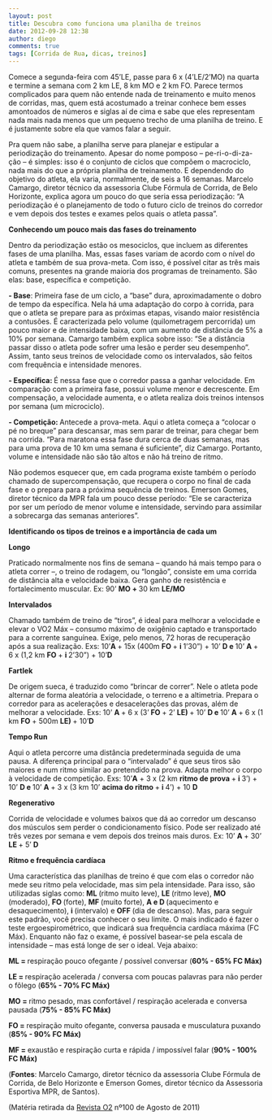 ```yaml
---
layout: post
title: Descubra como funciona uma planilha de treinos
date: 2012-09-28 12:38
author: diego
comments: true
tags: [Corrida de Rua, dicas, treinos]
---
```

Comece a segunda-feira com 45’LE, passe para 6 x (4’LE/2’MO) na quarta e termine a semana com 2 km LE, 8 km MO e 2 km FO. Parece termos complicados para quem não entende nada de treinamento e muito menos de corridas, mas, quem está acostumado a treinar conhece bem esses amontoados de números e siglas aí de cima e sabe que eles representam nada mais nada menos que um pequeno trecho de uma planilha de treino. E é justamente sobre ela que vamos falar a seguir.

Pra quem não sabe, a planilha serve para planejar e estipular a periodização do treinamento. Apesar do nome pomposo – pe-ri-o-di-za-ção – é simples: isso é o conjunto de ciclos que compõem o macrociclo, nada mais do que a própria planilha de treinamento. E dependendo do objetivo do atleta, ela varia, normalmente, de seis a 16 semanas. Marcelo Camargo, diretor técnico da assessoria Clube Fórmula de Corrida, de Belo Horizonte, explica agora um pouco do que seria essa periodização: “A periodização é o planejamento de todo o futuro ciclo de treinos do corredor e vem depois dos testes e exames pelos quais o atleta passa”.

<strong>Conhecendo um pouco mais das fases do treinamento</strong>

Dentro da periodização estão os mesociclos, que incluem as diferentes fases de uma planilha. Mas, essas fases variam de acordo com o nível do atleta e também de sua prova-meta. Com isso, é possível citar as três mais comuns, presentes na grande maioria dos programas de treinamento. São elas: base, específica e competição.

<strong>- Base</strong>: Primeira fase de um ciclo, a “base” dura, aproximadamente o dobro de tempo da específica. Nela há uma adaptação do corpo à corrida, para que o atleta se prepare para as próximas etapas, visando maior resistência a contusões. É caracterizada pelo volume (quilometragem percorrida) um pouco maior e de intensidade baixa, com um aumento de distância de 5% a 10% por semana. Camargo também explica sobre isso: “Se a distância passar disso o atleta pode sofrer uma lesão e perder seu desempenho”. Assim, tanto seus treinos de velocidade como os intervalados, são feitos com frequência e intensidade menores.

<strong>- Específica: </strong>É nessa fase que o corredor passa a ganhar velocidade. Em comparação com a primeira fase, possui volume menor e decrescente. Em compensação, a velocidade aumenta, e o atleta realiza dois treinos intensos por semana (um microciclo).

<strong>- Competição: </strong>Antecede a prova-meta. Aqui o atleta começa a “colocar o pé no breque” para descansar, mas sem parar de treinar, para chegar bem na corrida. “Para maratona essa fase dura cerca de duas semanas, mas para uma prova de 10 km uma semana é suficiente”, diz Camargo. Portanto, volume e intensidade não são tão altos e não há treino de ritmo.

Não podemos esquecer que, em cada programa existe também o período chamado de supercompensação, que recupera o corpo no final de cada fase e o prepara para a próxima sequência de treinos. Emerson Gomes, diretor técnico da MPR fala um pouco desse período: “Ele se caracteriza por ser um período de menor volume e intensidade, servindo para assimilar a sobrecarga das semanas anteriores”.

<strong>Identificando os tipos de treinos e a importância de cada um</strong>

<strong>Longo</strong>

Praticado normalmente nos fins de semana – quando há mais tempo para o atleta correr –, o treino de rodagem, ou “longão”, consiste em uma corrida de distância alta e velocidade baixa. Gera ganho de resistência e fortalecimento muscular. Ex: 90’ <strong>MO + </strong>30 km <strong>LE/MO</strong>

<strong>Intervalados</strong>

Chamado também de treino de “tiros”, é ideal para melhorar a velocidade e elevar o VO2 Máx – consumo máximo de oxigênio captado e transportado para a corrente sanguínea. Exige, pelo menos, 72 horas de recuperação após a sua realização. Exs: 10’<strong>A </strong>+ 15x (400m <strong>FO </strong>+ <strong>i </strong>1’30”) + 10’ <strong>D e </strong>10’ <strong>A </strong>+ 6 x (1,2 km <strong>FO </strong>+ <strong>i </strong>2’30”) + 10’<strong>D</strong>

<strong>Fartlek</strong>

De origem sueca, é traduzido como “brincar de correr”. Nele o atleta pode alternar de forma aleatória a velocidade, o terreno e a altimetria. Prepara o corredor para as acelerações e desacelerações das provas, além de melhorar a velocidade. Exs: 10’ <strong>A </strong>+ 6 x (3’<strong> FO </strong>+ 2’ <strong>LE) </strong>+ 10’ <strong>D e </strong>10’ <strong>A </strong>+ 6 x (1 km <strong>FO </strong>+ 500m <strong>LE) </strong>+ 10’<strong>D</strong>

<strong>Tempo Run</strong>

Aqui o atleta percorre uma distância predeterminada seguida de uma pausa. A diferença principal para o “intervalado” é que seus tiros são maiores e num ritmo similar ao pretendido na prova. Adapta melhor o corpo à velocidade de competição. Exs: 10’<strong>A</strong> + 3 x (2 km <strong>ritmo de prova </strong>+ <strong>i </strong>3’) + 10’ <strong>D e </strong>10’ <strong>A </strong>+ 3 x (3 km 10’ <strong>acima do ritmo </strong>+ <strong>i </strong>4’) + 10 <strong>D</strong>

<strong></strong><strong>Regenerativo</strong>

Corrida de velocidade e volumes baixos que dá ao corredor um descanso dos músculos sem perder o condicionamento físico. Pode ser realizado até três vezes por semana e vem depois dos treinos mais duros. Ex: 10’ <strong>A </strong>+ 30’ <strong>LE </strong>+ 5’ <strong>D</strong>

<strong>Ritmo e frequência cardíaca</strong>

Uma característica das planilhas de treino é que com elas o corredor não mede seu ritmo pela velocidade, mas sim pela intensidade. Para isso, são utilizadas siglas como: <strong>ML </strong>(ritmo muito leve), <strong>LE </strong>(ritmo leve), <strong>MO </strong>(moderado), <strong>FO </strong>(forte), <strong>MF </strong>(muito forte), <strong>A e D </strong>(aquecimento e desaquecimento), <strong>i </strong>(intervalo) e <strong>OFF </strong>(dia de descanso). Mas, para seguir este padrão, você precisa conhecer o seu limite. O mais indicado é fazer o teste ergoespirométrico, que indicará sua frequência cardíaca máxima (FC Máx). Enquanto não faz o exame, é possível basear-se pela escala de intensidade – mas está longe de ser o ideal. Veja abaixo:

<strong>ML = </strong>respiração pouco ofegante / possível conversar (<strong>60% - 65% FC Máx)</strong>

<strong>LE = </strong>respiração acelerada / conversa com poucas palavras para não perder o fôlego (<strong>65% - 70% FC Máx)</strong>

<strong>MO = </strong>ritmo pesado, mas confortável / respiração acelerada e conversa pausada (<strong>75% - 85% FC Máx)</strong>

<strong>FO = </strong>respiração muito ofegante, conversa pausada e musculatura puxando (<strong>85% - 90% FC Máx)</strong>

<strong>MF = </strong>exaustão e respiração curta e rápida / impossível falar (<strong>90% - 100% FC Máx)</strong>

(<strong>Fontes</strong>: Marcelo Camargo, diretor técnico da assessoria Clube Fórmula de Corrida, de Belo Horizonte e Emerson Gomes, diretor técnico da Assessoria Esportiva MPR, de Santos).

(Matéria retirada da <a href="http://o2porminuto.com.br/materia/confira/conteudo/descubra-como-funciona-uma-planilha-de-treino-7141" target="_blank">Revista O2</a> nº100 de Agosto de 2011)
